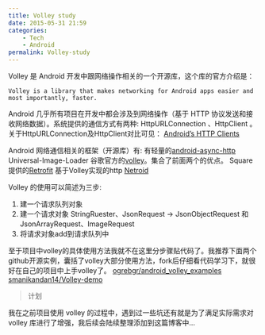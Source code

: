 ```yaml
---
title: Volley study
date: 2015-05-31 21:59
categories: 
    - Tech
    - Android
permalink: Volley-study
---
```


Volley 是 Android 开发中跟网络操作相关的一个开源库，这个库的官方介绍是：

`Volley is a library that makes networking for Android apps easier and most importantly, faster.`

Android 几乎所有项目在开发中都会涉及到网络操作（基于 HTTP 协议发送和接收网络数据）。系统提供的通信方式有两种: HttpURLConnection 、HttpClient 。关于HttpURLConnection及HttpClient对比可见： [Android’s HTTP Clients](http://android-developers.blogspot.com/2011/09/androids-http-clients.html)

Android 网络通信相关的框架（开源库）有:
有轻量的[android-async-http](http://loopj.com/android-async-http/)
Universal-Image-Loader
谷歌官方的[volley](https://android.googlesource.com/platform/frameworks/volley/)。集合了前面两个的优点。
Square提供的[Retrofit](http://square.github.io/retrofit/)
基于Volley实现的http [Netroid](https://github.com/vince-styling/Netroid)

Volley 的使用可以简述为三步:
1. 建一个请求队列对象
2. 建一个请求对象 StringRuester、JsonRequest -> JsonObjectRequest 和 JsonArrayRequest、ImageRequest
3. 将请求对象add到请求队列中

至于项目中volley的具体使用方法我就不在这里分步骤贴代码了。我推荐下面两个github开源实例，囊括了volley大部分使用方法，fork后仔细看代码学习下，就很好在自己的项目中上手volley了。
[ogrebgr/android_volley_examples](https://github.com/ogrebgr/android_volley_examples)
[smanikandan14/Volley-demo](https://github.com/smanikandan14/Volley-demo)

>计划

我在之前项目使用 volley 的过程中，遇到过一些坑还有就是为了满足实际需求对 volley 库进行了增强，我后续会陆续整理添加到这篇博客中...